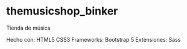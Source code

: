 # themusicshop_binker
Tienda de música

Hecho con: HTML5 CSS3
Frameworks: Bootstrap 5
Extensiones: Sass
